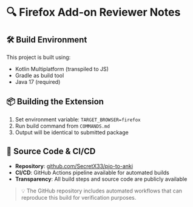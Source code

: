 # 🔍 Firefox Add-on Reviewer Notes

## 🛠️ Build Environment

This project is built using:
- Kotlin Multiplatform (transpiled to JS)
- Gradle as build tool
- Java 17 (required)

## 📦 Building the Extension

1. Set environment variable: `TARGET_BROWSER=firefox`
2. Run build command from `COMMANDS.md`
3. Output will be identical to submitted package

## 🔗 Source Code & CI/CD

- **Repository**: [github.com/SecretX33/pjo-to-anki](https://github.com/SecretX33/pjo-to-anki)
- **CI/CD**: GitHub Actions pipeline available for automated builds
- **Transparency**: All build steps and source code are publicly available

> 💡 The GitHub repository includes automated workflows that can reproduce this build for verification purposes.
